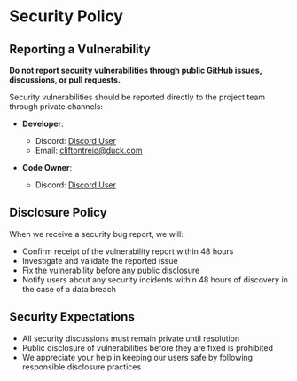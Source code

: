 # Security Policy

## Reporting a Vulnerability

**Do not report security vulnerabilities through public GitHub issues, discussions, or pull requests.**

Security vulnerabilities should be reported directly to the project team through private channels:

- **Developer**:

  - Discord: [Discord User](https://discord.com/users/571975224803721226)
  - Email: <cliftontreid@duck.com>

- **Code Owner**:
  - Discord: [Discord User](https://discord.com/users/969757574121529454)

## Disclosure Policy

When we receive a security bug report, we will:

- Confirm receipt of the vulnerability report within 48 hours
- Investigate and validate the reported issue
- Fix the vulnerability before any public disclosure
- Notify users about any security incidents within 48 hours of discovery in the case of a data breach

## Security Expectations

- All security discussions must remain private until resolution
- Public disclosure of vulnerabilities before they are fixed is prohibited
- We appreciate your help in keeping our users safe by following responsible disclosure practices
